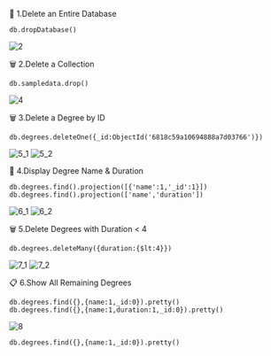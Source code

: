 🧹 1.Delete an Entire Database

~~~
db.dropDatabase()
~~~

![2](https://github.com/user-attachments/assets/ee5b7843-5a71-41b3-9489-fa14da1eb261)

🗑️ 2.Delete a Collection

~~~
db.sampledata.drop()
~~~

![4](https://github.com/user-attachments/assets/e038a826-b9d5-4060-97b8-fbd30dea41a5)

🗑️ 3.Delete a Degree by ID

~~~
db.degrees.deleteOne({_id:ObjectId('6818c59a10694888a7d03766')})
~~~

![5_1](https://github.com/user-attachments/assets/cffd1ab5-b3ac-42b3-9868-a9d92aaaf2c4)
![5_2](https://github.com/user-attachments/assets/716eb3b2-fcc7-4bd8-8e51-d543a6e791af)


👀 4.Display Degree Name & Duration

~~~
db.degrees.find().projection([{'name':1,'_id':1}])
db.degrees.find().projection(['name','duration'])
~~~

![6_1](https://github.com/user-attachments/assets/a99e0b7d-4e25-4fc6-883b-3c337ef437a8)
![6_2](https://github.com/user-attachments/assets/71eaa70a-4ec0-438a-a4c4-f9f58564fb9f)




🗑️ 5.Delete Degrees with Duration < 4


~~~
db.degrees.deleteMany({duration:{$lt:4}})
~~~

![7_1](https://github.com/user-attachments/assets/805edc87-3bb3-4d09-8aa3-808e4592630e)
![7_2](https://github.com/user-attachments/assets/42ea57c1-0ae9-4fff-bc1d-33c0ea79a4b2)

📋 6.Show All Remaining Degrees

~~~
db.degrees.find({},{name:1,_id:0}).pretty()
db.degrees.find({},{name:1,duration:1,_id:0}).pretty()
~~~

![8](https://github.com/user-attachments/assets/301310e3-fbc9-4dcd-94cb-cfc21b63d60d)


~~~
db.degrees.find({},{name:1,_id:0}).pretty()
~~~



